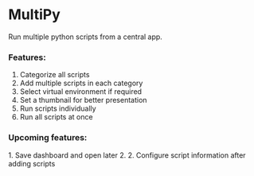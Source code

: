 # MultiPy

Run multiple python scripts from a central app.

<h3>Features:</h3>

1. Categorize all scripts
2. Add multiple scripts in each category
3. Select virtual environment if required
4. Set a thumbnail for better presentation
5. Run scripts individually
6. Run all scripts at once

<h3>Upcoming features:</h3>
1. Save dashboard and open later
2. 2. Configure script information after adding scripts
